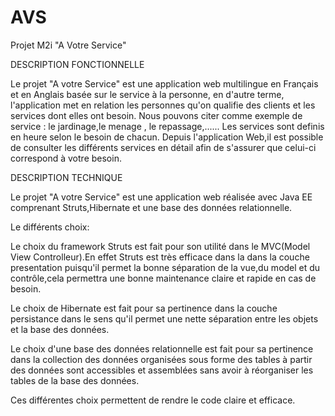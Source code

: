 # AVS

Projet M2i "A Votre Service"

DESCRIPTION FONCTIONNELLE

Le projet "A votre Service" est une application web multilingue en Français et en Anglais basée sur le service à la personne, en d'autre terme,
l'application met en relation les personnes qu'on qualifie des clients et les services dont elles ont besoin.
Nous pouvons citer comme exemple de service : le jardinage,le menage , le repassage,......
Les services sont definis en heure selon le besoin de chacun.
Depuis l'application Web,il est possible de consulter les différents services en détail afin de s'assurer que celui-ci correspond à votre besoin. 


DESCRIPTION TECHNIQUE

Le projet "A votre Service" est une application web réalisée avec Java EE 
comprenant Struts,Hibernate et une base des données relationnelle.

Le différents choix:

Le choix du framework Struts est fait pour son utilité dans le MVC(Model View Controlleur).En effet Struts est très efficace dans la 
dans la couche presentation puisqu'il permet la bonne séparation de la vue,du model et du contrôle,cela permettra une bonne maintenance claire
et rapide en cas de besoin.

Le choix de Hibernate est fait pour sa pertinence dans la couche persistance dans le sens qu'il permet une nette séparation entre les objets
et la base des données.

Le choix d'une base des données relationnelle est fait pour sa pertinence dans la collection des données organisées sous forme des tables 
à partir des données sont accessibles et assemblées sans avoir à réorganiser les tables de la base des données.

Ces différentes choix permettent de rendre le code claire et efficace.

  

 




